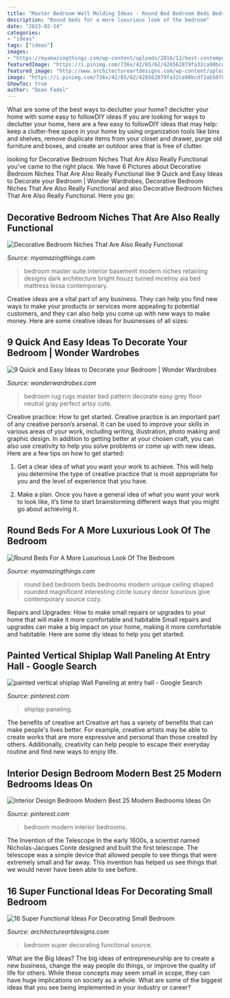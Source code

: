 ```yaml
---
title: "Master Bedroom Wall Molding Ideas - Round Bed Bedroom Beds Bedrooms Modern Unique Ceiling Shaped Rounded Magnificent Interesting Circle Luxury Decor Luxurious Give Contemporary Source Cozy"
description: "Round beds for a more luxurious look of the bedroom"
date: "2023-02-14"
categories:
- "ideas"
tags: ["ideas"]
images:
- "https://myamazingthings.com/wp-content/uploads/2016/12/best-contemporary-round-bed-best-ideas-for-you-1024x623.jpg"
featuredImage: "https://i.pinimg.com/736x/42/65/62/426562879fa32ca90bcdf2ab5078796f.jpg"
featured_image: "http://www.architectureartdesigns.com/wp-content/uploads/2017/02/3-39-630x473.jpg"
image: "https://i.pinimg.com/736x/42/65/62/426562879fa32ca90bcdf2ab5078796f.jpg"
ShowToc: true
author: "Dean Fadel"
---
```



What are some of the best ways to declutter your home?
declutter your home with some easy to followDIY ideas 
If you are looking for ways to declutter your home, here are a few easy to followDIY ideas that may help: keep a clutter-free space in your home by using organization tools like bins and shelves, remove duplicate items from your closet and drawer, purge old furniture and boxes, and create an outdoor area that is free of clutter.

	

		
looking for Decorative Bedroom Niches That Are Also Really Functional you've came to the right place. We have 6 Pictures about Decorative Bedroom Niches That Are Also Really Functional like 9 Quick and Easy Ideas to Decorate your Bedroom | Wonder Wardrobes, Decorative Bedroom Niches That Are Also Really Functional and also Decorative Bedroom Niches That Are Also Really Functional. Here you go:
		
    
## Decorative Bedroom Niches That Are Also Really Functional

<img loading=lazy src="https://myamazingthings.com/wp-content/uploads/2017/02/1-master-bedroom-1024x683.jpg" onerror="this.onerror=null;this.src='https://tse4.mm.bing.net/th?id=OIP.K8QnRlHaaIG96cxqmwfc2wHaE8&amp;pid=15.1';" alt="Decorative Bedroom Niches That Are Also Really Functional">

_Source: myamazingthings.com_

>bedroom master suite interior basement modern niches retaining designs dark architecture bright houzz turned mcelroy aia bed mattress lessa contemporary. 

	

Creative ideas are a vital part of any business. They can help you find new ways to make your products or services more appealing to potential customers, and they can also help you come up with new ways to make money. Here are some creative ideas for businesses of all sizes: 

    
## 9 Quick And Easy Ideas To Decorate Your Bedroom | Wonder Wardrobes

<img loading=lazy src="http://www.wonderwardrobes.com/wp-content/uploads/2016/02/Master-Bedroom-Rug-Pattern-Nightstand.jpg" onerror="this.onerror=null;this.src='https://tse3.mm.bing.net/th?id=OIP.Jt6t79mHs-k0VmOC114YeAHaKn&amp;pid=15.1';" alt="9 Quick and Easy Ideas to Decorate your Bedroom | Wonder Wardrobes">

_Source: wonderwardrobes.com_

>bedroom rug rugs master bed pattern decorate easy grey floor neutral gray perfect artsy cute. 

	

Creative practice: How to get started.
Creative practice is an important part of any creative person’s arsenal. It can be used to improve your skills in various areas of your work, including writing, illustration, photo making and graphic design. In addition to getting better at your chosen craft, you can also use creativity to help you solve problems or come up with new ideas. Here are a few tips on how to get started:
1. Get a clear idea of what you want your work to achieve. This will help you determine the type of creative practice that is most appropriate for you and the level of experience that you have.

2. Make a plan. Once you have a general idea of what you want your work to look like, it’s time to start brainstorming different ways that you might go about achieving it.

    
## Round Beds For A More Luxurious Look Of The Bedroom

<img loading=lazy src="https://myamazingthings.com/wp-content/uploads/2016/12/best-contemporary-round-bed-best-ideas-for-you-1024x623.jpg" onerror="this.onerror=null;this.src='https://tse3.mm.bing.net/th?id=OIP.e8Jk_KRJ2Izq_IEOh-arJgHaEg&amp;pid=15.1';" alt="Round Beds For A More Luxurious Look Of The Bedroom">

_Source: myamazingthings.com_

>round bed bedroom beds bedrooms modern unique ceiling shaped rounded magnificent interesting circle luxury decor luxurious give contemporary source cozy. 

	

Repairs and Upgrades: How to make small repairs or upgrades to your home that will make it more comfortable and habitable
Small repairs and upgrades can make a big impact on your home, making it more comfortable and habitable. Here are some diy ideas to help you get started.

    
## Painted Vertical Shiplap Wall Paneling At Entry Hall - Google Search

<img loading=lazy src="https://i.pinimg.com/736x/cb/56/9a/cb569a3ab9d3ad49e984aa9ee32dd90e.jpg" onerror="this.onerror=null;this.src='https://tse3.mm.bing.net/th?id=OIP.T2l0cE5eBDskTHArUePw-AHaLH&amp;pid=15.1';" alt="painted vertical shiplap Wall Paneling at entry hall - Google Search">

_Source: pinterest.com_

>shiplap paneling. 

	

The benefits of creative art
Creative art has a variety of benefits that can make people's lives better. For example, creative artists may be able to create works that are more expressive and personal than those created by others. Additionally, creativity can help people to escape their everyday routine and find new ways to enjoy life.

    
## Interior Design Bedroom Modern Best 25 Modern Bedrooms Ideas On

<img loading=lazy src="https://i.pinimg.com/736x/42/65/62/426562879fa32ca90bcdf2ab5078796f.jpg" onerror="this.onerror=null;this.src='https://tse3.mm.bing.net/th?id=OIP.PdJX_oTSmcNddROu7zLiMQHaLH&amp;pid=15.1';" alt="Interior Design Bedroom Modern Best 25 Modern Bedrooms Ideas On">

_Source: pinterest.com_

>bedroom modern interior bedrooms. 

	

The Invention of the Telescope
In the early 1600s, a scientist named Nicholas-Jacques Conte designed and built the first telescope. The telescope was a simple device that allowed people to see things that were extremely small and far away. This invention has helped us see things that we would never have been able to see before.

    
## 16 Super Functional Ideas For Decorating Small Bedroom

<img loading=lazy src="http://www.architectureartdesigns.com/wp-content/uploads/2017/02/3-39-630x473.jpg" onerror="this.onerror=null;this.src='https://tse1.mm.bing.net/th?id=OIP.9mJrnkobsUTUM1T3OXiVlQHaFj&amp;pid=15.1';" alt="16 Super Functional Ideas For Decorating Small Bedroom">

_Source: architectureartdesigns.com_

>bedroom super decorating functional source. 

	

What are the Big Ideas?
The big ideas of entrepreneurship are to create a new business, change the way people do things, or improve the quality of life for others. While these concepts may seem small in scope, they can have huge implications on society as a whole. What are some of the biggest ideas that you see being implemented in your industry or career?

